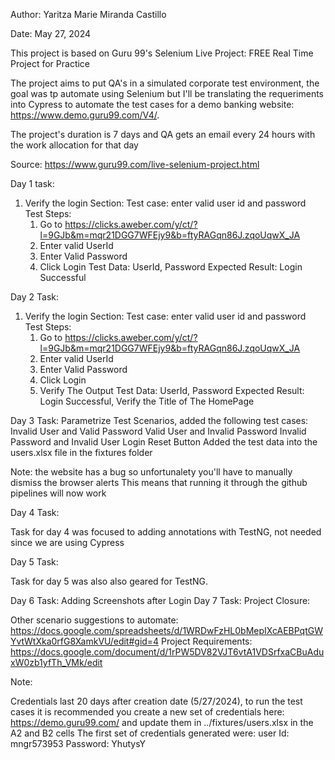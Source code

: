 Author: Yaritza Marie Miranda Castillo

Date: May 27, 2024

This project is based on Guru 99's Selenium Live Project: FREE Real Time Project for Practice

The project aims to put QA's in a simulated corporate test environment, the goal was tp automate using Selenium but I'll be translating the requeriments into Cypress
to automate the test cases for a demo banking website: https://www.demo.guru99.com/V4/. 

The project's duration is 7 days and QA gets an email every 24 hours with the work allocation for that day

Source:
https://www.guru99.com/live-selenium-project.html

Day 1 task:

1. Verify the login Section:
Test case: enter valid user id and password
Test Steps:
    1. Go to https://clicks.aweber.com/y/ct/?l=9GJb&m=mqr21DGG7WFEjy9&b=ftyRAGqn86J.zqoUqwX_JA
    2. Enter valid UserId
    3. Enter Valid Password
    4. Click Login
Test Data: UserId, Password
Expected Result: Login Successful

Day 2 Task:
1. Verify the login Section:
Test case: enter valid user id and password
Test Steps:
    1. Go to https://clicks.aweber.com/y/ct/?l=9GJb&m=mqr21DGG7WFEjy9&b=ftyRAGqn86J.zqoUqwX_JA
    2. Enter valid UserId
    3. Enter Valid Password
    4. Click Login
    5. Verify The Output
Test Data: UserId, Password
Expected Result: Login Successful, Verify the Title of The HomePage

Day 3 Task:
Parametrize Test Scenarios, added the following test cases:
Invalid User and Valid Password
Valid User and Invalid Password
Invalid Password and Invalid User
Login Reset Button
Added the test data into the users.xlsx file in the fixtures folder

Note: the website has a bug so unfortunalety you'll have to manually dismiss the browser alerts
This means that running it through the github pipelines will now work

Day 4 Task:

Task for day 4 was focused to adding annotations with TestNG, not needed since we are using Cypress 

Day 5 Task:

Task for day 5 was also also geared for TestNG.

Day 6 Task:
Adding Screenshots after Login
Day 7 Task:
Project Closure:

Other scenario suggestions to automate: https://docs.google.com/spreadsheets/d/1WRDwFzHL0bMepIXcAEBPqtGWYvtWtXka0rfG8XamkVU/edit#gid=4
Project Requirements: https://docs.google.com/document/d/1rPW5DV82VJT6vtA1VDSrfxaCBuAduxW0zb1yfTh_VMk/edit

Note:

Credentials last 20 days after creation date (5/27/2024), to run the test cases it is recommended you create a new set of credentials here:
https://demo.guru99.com/ and update them in ../fixtures/users.xlsx in the A2 and B2 cells
The first set of credentials generated were:
user Id: mngr573953
Password: YhutysY